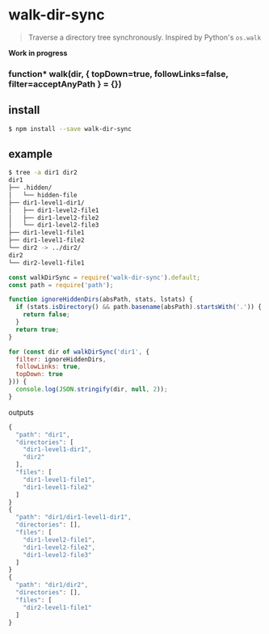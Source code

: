 # walk-dir-sync

> Traverse a directory tree synchronously. Inspired by Python's `os.walk`

**Work in progress**

### function* walk(dir, { topDown=true, followLinks=false, filter=acceptAnyPath } = {})

## install

```bash
$ npm install --save walk-dir-sync
```

## example

```bash
$ tree -a dir1 dir2
dir1
├── .hidden/
│   └── hidden-file
├── dir1-level1-dir1/
│   ├── dir1-level2-file1
│   ├── dir1-level2-file2
│   └── dir1-level2-file3
├── dir1-level1-file1
├── dir1-level1-file2
└── dir2 -> ../dir2/
dir2
└── dir2-level1-file1
```

```js
const walkDirSync = require('walk-dir-sync').default;
const path = require('path');

function ignoreHiddenDirs(absPath, stats, lstats) {
  if (stats.isDirectory() && path.basename(absPath).startsWith('.')) {
    return false;
  }
  return true;
}

for (const dir of walkDirSync('dir1', {
  filter: ignoreHiddenDirs,
  followLinks: true,
  topDown: true
})) {
  console.log(JSON.stringify(dir, null, 2));
}
```

outputs

```js
{
  "path": "dir1",
  "directories": [
    "dir1-level1-dir1",
    "dir2"
  ],
  "files": [
    "dir1-level1-file1",
    "dir1-level1-file2"
  ]
}
{
  "path": "dir1/dir1-level1-dir1",
  "directories": [],
  "files": [
    "dir1-level2-file1",
    "dir1-level2-file2",
    "dir1-level2-file3"
  ]
}
{
  "path": "dir1/dir2",
  "directories": [],
  "files": [
    "dir2-level1-file1"
  ]
}
```
